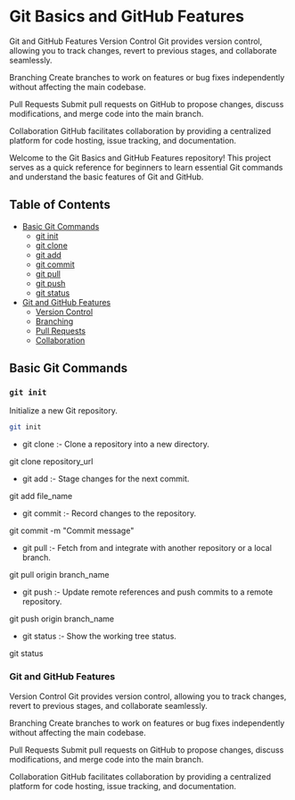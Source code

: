 # Git Basics and GitHub Features

Git and GitHub Features
Version Control
Git provides version control, allowing you to track changes, revert to previous stages, and collaborate seamlessly.

Branching
Create branches to work on features or bug fixes independently without affecting the main codebase.

Pull Requests
Submit pull requests on GitHub to propose changes, discuss modifications, and merge code into the main branch.

Collaboration
GitHub facilitates collaboration by providing a centralized platform for code hosting, issue tracking, and documentation.

Welcome to the Git Basics and GitHub Features repository! This project serves as a quick reference for beginners to learn essential Git commands and understand the basic features of Git and GitHub.

## Table of Contents
- [Basic Git Commands](#basic-git-commands)
  - [git init](#git-init)
  - [git clone](#git-clone)
  - [git add](#git-add)
  - [git commit](#git-commit)
  - [git pull](#git-pull)
  - [git push](#git-push)
  - [git status](#git-status)
- [Git and GitHub Features](#git-and-github-features)
  - [Version Control](#version-control)
  - [Branching](#branching)
  - [Pull Requests](#pull-requests)
  - [Collaboration](#collaboration)

## Basic Git Commands

### `git init`

Initialize a new Git repository.

```bash
git init
```
- git clone :- Clone a repository into a new directory.

git clone repository_url

- git add :- Stage changes for the next commit.

git add file_name

- git commit :- Record changes to the repository.

git commit -m "Commit message"

- git pull :- Fetch from and integrate with another repository or a local branch.

git pull origin branch_name

- git push :- Update remote references and push commits to a remote repository.

git push origin branch_name

- git status :- Show the working tree status.

git status

### Git and GitHub Features

Version Control
Git provides version control, allowing you to track changes, revert to previous stages, and collaborate seamlessly.

Branching
Create branches to work on features or bug fixes independently without affecting the main codebase.

Pull Requests
Submit pull requests on GitHub to propose changes, discuss modifications, and merge code into the main branch.

Collaboration
GitHub facilitates collaboration by providing a centralized platform for code hosting, issue tracking, and documentation.

